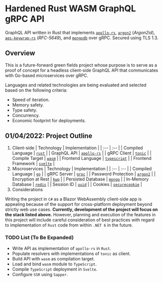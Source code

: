 # Hardened Rust WASM GraphQL gRPC API

GraphQL API written in Rust that implements [`apollo-rs`](https://www.apollographql.com/blog/announcement/tooling/apollo-rs-graphql-tools-in-rust/), [`argon2`](https://crates.io/crates/argon2) (_Argon2id_), [`aes-keywrap-rs`](https://crates.io/crates/aes-keywrap-rs) (_RFC-5649_), and [`mongodb`](https://crates.io/crates/mongodb) over gRPC. Secured using TLS 1.3.

## Overview

This is a future-forward green fields project whose purpose is to serve as a proof of concept for a headless client-side GraphQL API that communicates with Go-based microservices over gRPC.

Languages and related technologies are being evaluated and selected based on the following criteria:

- Speed of iteration.
- Memory safety.
- Type safety.
- Concurrency.
- Economic footprint for deployments.

## 01/04/2022: Project Outline

1. Client-side
   | Technology | Implementation |
   | :-- | :-- |
   | Compiled Language | [`rust`](https://www.rust-lang.org/learn) |
   | GraphQL API | [`apollo-rs`](https://www.apollographql.com/blog/announcement/tooling/apollo-rs-graphql-tools-in-rust/) |
   | gRPC Client | [`tonic`](https://github.com/hyperium/tonic) |
   | Compile Target | [`wasm`](https://rustwasm.github.io/docs/book/) |
   | Frontend Language | [`typescript`](https://www.typescriptlang.org) |
   | Frontend Framework | [`svelte`](https://svelte.dev) |
2. Miscroservices
   | Technology | Implementation |
   | :-- | :-- |
   | Compiled Language | [`go`](https://go.dev) |
   | gRPC Server | [`grpc`](https://pkg.go.dev/google.golang.org/grpc) |
   | Password Protection | [`argon2`](https://pkg.go.dev/golang.org/x/crypto/argon2) |
   | Encryption at Rest | [`kwp`](https://pkg.go.dev/github.com/google/tink/go/subtle/kwp) |
   | Persisted Database | [`mongo`](https://pkg.go.dev/go.mongodb.org/mongo-driver/mongo) |
   | In-Memory Database | [`redis`](https://pkg.go.dev/github.com/go-redis/redis/v8) |
   | Session ID | [`uuid`](https://pkg.go.dev/github.com/google/uuid) |
   | Cookies | [`securecookie`](https://pkg.go.dev/github.com/gorilla/securecookie) |
3. Considerations

Writing the project in `C#` as a Blazor WebAssembly client-side app is appealing because of the support for cross-platform deployment beyond strictly web use cases. **Currently, development of the project will focus on the stack listed above.** However, planning and execution of the features in this project will include careful consideration of best practices with regard to implementation of `Rust` code from within `.NET 6` in the future.

### TODO List (To Be Expanded)

- Write API as implementation of `apollo-rs` in `Rust`.
- Populate resolvers with implementations of `tonic` as client.
- Build API with `wasm` as compilation target.
- Load and bind `wasm` module to `TypeScript`.
- Compile `TypeScript` deployment in `Svelte`.
- Configure `SSR` using `Sapper`.
